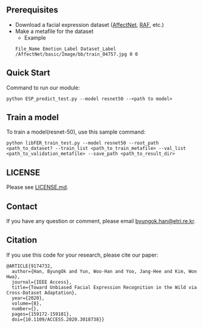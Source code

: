 ## **Prerequisites**
- Download a facial expression dataset ([AffectNet](http://mohammadmahoor.com/affectnet/), [RAF](http://www.whdeng.cn/RAF/model1.html), etc.)
- Make a metafile for the dataset
  - Example
  ```
  File_Name Emotion_Label Dataset_Label
  /AffectNet/basic/Image/bb/train_04757.jpg 0 0
  ```

## **Quick Start**
Command to run our module:
```
python ESP_predict_test.py --model resnet50 --<path to model>
```

## **Train a model**
To train a model(resnet-50), use this sample command:
```
python libFER_train_test.py --model resnet50 --root_path <path_to_dataset? --train_list <path_to_train_metafile> --val_list <path_to_validation_metafile> --save_path <path_to_result_dir> 
```

## **LICENSE**
Please see [LICENSE.md](../LICENSE.md).

## Contact
If you have any question or comment, please email <byungok.han@etri.re.kr>.

## Citation
If you use this code for your research, please cite our paper:

```
@ARTICLE{9174732,
  author={Han, ByungOk and Yun, Woo-Han and Yoo, Jang-Hee and Kim, Won Hwa},
  journal={IEEE Access}, 
  title={Toward Unbiased Facial Expression Recognition in the Wild via Cross-Dataset Adaptation}, 
  year={2020},
  volume={8},
  number={},
  pages={159172-159181},
  doi={10.1109/ACCESS.2020.3018738}}
```

